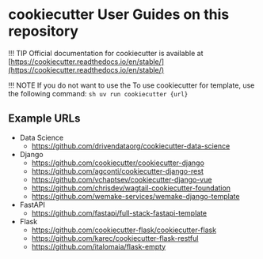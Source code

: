 # cookiecutter User Guides on this repository

!!! TIP
    Official documentation for cookiecutter is available at [https://cookiecutter.readthedocs.io/en/stable/](https://cookiecutter.readthedocs.io/en/stable/)

!!! NOTE
    If you do not want to use the To use cookiecutter for template, use the following command:
    ```sh
    uv run cookiecutter {url}
    ```

## Example URLs
- Data Science
    - https://github.com/drivendataorg/cookiecutter-data-science
- Django
    - https://github.com/cookiecutter/cookiecutter-django
    - https://github.com/agconti/cookiecutter-django-rest
    - https://github.com/vchaptsev/cookiecutter-django-vue
    - https://github.com/chrisdev/wagtail-cookiecutter-foundation
    - https://github.com/wemake-services/wemake-django-template
- FastAPI
    - https://github.com/fastapi/full-stack-fastapi-template
- Flask
    - https://github.com/cookiecutter-flask/cookiecutter-flask
    - https://github.com/karec/cookiecutter-flask-restful
    - https://github.com/italomaia/flask-empty

